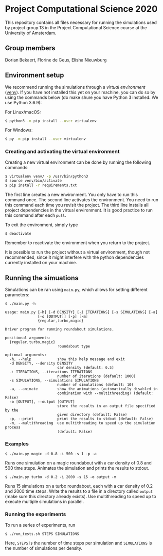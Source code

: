 # Project Computational Science 2020

This repository contains all files necessary for running the simulations used by project group 13 in the Project Computational Science course at the University of Amsterdam.

## Group members
Dorian Bekaert, Florine de Geus, Elisha Nieuwburg

## Environment setup

We recommend running the simulations through a *virtual environment* ([venv](https://packaging.python.org/guides/installing-using-pip-and-virtual-environments/)). If you have not installed this yet on your machine, you can do so by using the commands below (do make shure you have Python 3 installed. We use Python 3.6.9):

For Linux/macOS:
```bash
$ python3 -m pip install --user virtualenv
```
For Windows:
```bash
$ py -m pip install --user virtualenv
```

### Creating and activating the virtual environment

Creating a new virtual environment can be done by running the following commands:

```bash
$ virtualenv venv/ -p /usr/bin/python3
$ source venv/bin/activate
$ pip install -r requirements.txt
```

The first line creates a new environment. You only have to run this command once.
The second line activates the environment. You need to run this command each time you revisit the project.
The third line installs all project dependencies in the virtual environment. It is good practice to run this command after each `pull`.

To exit the environment, simply type
```
$ deactivate
```
Remember to reactivate the environment when you return to the project.

It is possible to run the project without a virtual environment, though not recommended, since it might interfere with the python dependencies currently installed on your machine.

## Running the simuations

Simulations can be ran using `main.py`, which allows for setting different parameters:

```
$ ./main.py -h

usage: main.py [-h] [-d DENSITY] [-i ITERATIONS] [-s SIMULATIONS] [-a]
               [-o [OUTPUT]] [-p] [-m]
               {regular,turbo,magic}

Driver program for running roundabout simulations.

positional arguments:
  {regular,turbo,magic}
                        roundabout type

optional arguments:
  -h, --help            show this help message and exit
  -d DENSITY, --density DENSITY
                        car density (default: 0.5)
  -i ITERATIONS, --iterations ITERATIONS
                        number of iterations (default: 1000)
  -s SIMULATIONS, --simulations SIMULATIONS
                        number of simulations (default: 10)
  -a, --animate         show the animations (automatically disabled in
                        combination with --multithreading) (default: False)
  -o [OUTPUT], --output [OUTPUT]
                        store the results in an output file specified by the
                        given directory (default: False)
  -p, --print           print the results to stdout (default: False)
  -m, --multithreading  use multithreading to speed up the simulation process
                        (default: False)
```

### Examples
```
$ ./main.py magic -d 0.8 -i 500 -s 1 -p -a
```
Runs one simulation on a magic roundabout with a car density of 0.8 and 500 time steps. Animates the simulation and prints the results to stdout.

```
$ ./main.py turbo -d 0.2 -i 2000 -s 15 -o output -m
```
Runs 15 simulations on a turbo roundabout, each with a car density of 0.2 and 2000 time steps. Write the results to a file in a directory called `output` (make sure this directory already exists). Use multithreading to speed up to execute multiple simulations in parallel.

### Running the experiments

To run a series of experiments, run
```
$ ./run_tests.sh STEPS SIMULATIONS
```
Here, `STEPS` is the number of time steps per simulation and `SIMULATIONS` is the number of simulations per density.
